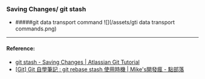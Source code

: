 ### Saving Changes/ git stash

* #####git data transport command
![](/assets/gti data transport commands.png)






----
#### Reference:
- [git stash - Saving Changes | Atlassian Git Tutorial](https://www.atlassian.com/git/tutorials/saving-changes/git-stash)
- [[Git] Git 自學筆記 : git rebase stash 使用時機 | Mike's開發瘋 - 點部落](https://dotblogs.com.tw/michaelfang/2016/10/09/git-rebase-stash)